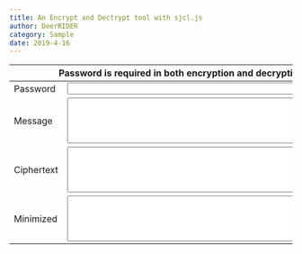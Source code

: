 ```yaml
---
title: An Encrypt and Dectrypt tool with sjcl.js
author: DeerRIDER
category: Sample
date: 2019-4-16
---
```


<!-- aes encrypt and decrypt method -->
<script
  src="{{ site.url }}{{ site.baseurl }}{{ site.assets_path }}/js/sjcl.js"
  async
></script>

<div class="div_token">
  <table>
    <thead>
      <th colspan="3">
        Password is required in both encryption and decryption
      </th>
    </thead>
    <tbody>
      <tr>
        <td>Password</td>
        <td>
          <textarea
            class="access_token"
            rows="1"
            cols="50"
            id="pwd"
            style="resize: vertical;"
          ></textarea>
        </td>
        <td></td>
      </tr>
      <tr>
        <td>
          Message
        </td>
        <td>
          <textarea
            class="access_token"
            rows="5"
            cols="50"
            id="msg"
            style="resize: vertical;"
          ></textarea>
        </td>
        <td><button class="encrypt" onclick="encrypt()">Encrypt</button></td>
      </tr>
      <tr>
        <td>Ciphertext</td>
        <td>
          <textarea
            class="access_token"
            rows="5"
            cols="50"
            id="ct"
            style="resize: vertical;"
          ></textarea>
        </td>
        <td><button class="encrypt" onclick="decrypt()">Decrypt</button></td>
      </tr>
      <tr>
        <td>Minimized</td>
        <td>
          <textarea
            class="access_token"
            rows="5"
            cols="50"
            id="min_text"
            style="resize: vertical;"
          ></textarea>
        </td>
        <td></td>
      </tr>
    </tbody>
  </table>
</div>
<script>
  function encrypt() {
    var pwd = document.getElementById("pwd").value;
    var msg = document.getElementById("msg").value;
    var ct =  sjcl.json.encrypt(pwd, msg,{salt: ""});
    var ct_obj = JSON.parse(ct);
    document.getElementById("ct").value = ct;
    document.getElementById("msg").value = "";
    document.getElementById("min_text").value = (ct_obj.iv.substring(0,22) + ct_obj.ct);
  }
  function decrypt() {
    var pwd = document.getElementById("pwd").value;
    var ct = document.getElementById("ct").value;
    document.getElementById("msg").value = sjcl.json.decrypt(pwd, ct);
    document.getElementById("ct").value = "";
    document.getElementById("min_text").value = "";
  }
</script>